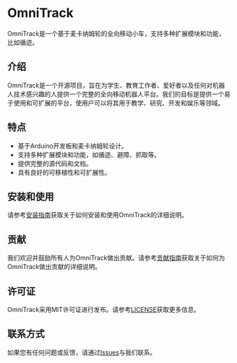# OmniTrack

OmniTrack是一个基于麦卡纳姆轮的全向移动小车，支持多种扩展模块和功能，比如循迹。

介绍
--

OmniTrack是一个开源项目，旨在为学生、教育工作者、爱好者以及任何对机器人技术感兴趣的人提供一个完整的全向移动机器人平台。我们的目标是提供一个易于使用和可扩展的平台，使用户可以将其用于教学、研究、开发和娱乐等领域。

特点
--

*   基于Arduino开发板和麦卡纳姆轮设计。
*   支持多种扩展模块和功能，如循迹、避障、抓取等。
*   提供完整的源代码和文档。
*   具有良好的可移植性和可扩展性。

安装和使用
--

请参考[安装指南](https://github.com/yourusername/OmniTrack/wiki/Installation)获取关于如何安装和使用OmniTrack的详细说明。

贡献
--

我们欢迎并鼓励所有人为OmniTrack做出贡献。请参考[贡献指南](https://github.com/yourusername/OmniTrack/blob/main/CONTRIBUTING.md)获取关于如何为OmniTrack做出贡献的详细说明。

许可证
---

OmniTrack采用MIT许可证进行发布。请参考[LICENSE](https://github.com/yourusername/OmniTrack/blob/main/LICENSE)获取更多信息。

联系方式
----

如果您有任何问题或反馈，请通过[Issues](https://github.com/yourusername/OmniTrack/issues)与我们联系。
